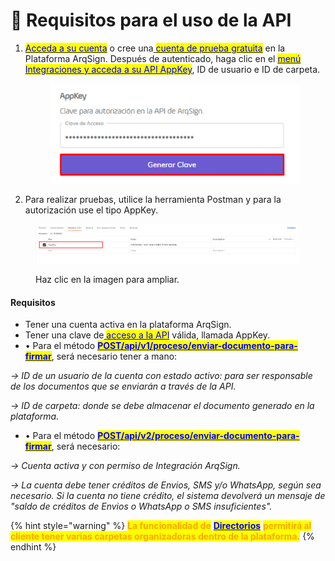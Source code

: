 # 🔳 Requisitos para el uso de la API

1.  [<mark style="color:blue;">Acceda a su cuenta</mark>](https://app.gitbook.com/o/Ai1YjbPQxIuvTaVzoZ4H/s/KJq1WMrQrw0YrNo4VonS/) o cree una[ <mark style="color:blue;">cuenta de prueba gratuita</mark>](https://app.gitbook.com/o/Ai1YjbPQxIuvTaVzoZ4H/s/KJq1WMrQrw0YrNo4VonS/) en la Plataforma ArqSign. Después de autenticado, haga clic en el [<mark style="color:blue;">menú Integraciones y acceda a su API AppKey</mark>](./#api-key-chave-de-acesso), ID de usuario e ID de carpeta.

    <figure><img src="../../.gitbook/assets/image (1).png" alt=""><figcaption></figcaption></figure>
2. Para realizar pruebas, utilice la herramienta Postman y para la autorización use el tipo AppKey.

<figure><img src="../../.gitbook/assets/api01.png" alt=""><figcaption><p>Haz clic en la imagen para ampliar.</p></figcaption></figure>

#### Requisitos

* Tener una cuenta activa en la plataforma ArqSign.
* Tener una clave de[ <mark style="color:blue;">acceso a la API</mark>](./#api-key-chave-de-acesso) válida, llamada AppKey.
* • Para el método [<mark style="color:blue;">**POST/api/v1/proceso/enviar-documento-para-firmar**</mark>](metodos-disponibles-en-la-api/post-api-v1-processo-enviar-documento-para-assinar.md), será necesario tener a mano:

&#x20;    _-> ID de un usuario de la cuenta con estado activo: para ser responsable de los documentos que se enviarán a través de la API._ &#x20;

&#x20;    _-> ID de carpeta: donde se debe almacenar el documento generado en la plataforma._

* • Para el método [<mark style="color:blue;">**POST/api/v2/proceso/enviar-documento-para-firmar**</mark>](metodos-disponiveis-na-api/post-api-v2-processo-enviar-documento-para-assinar.md), será necesario:

&#x20;     _-> Cuenta activa y con permiso de Integración ArqSign._

&#x20;     _-> La cuenta debe tener créditos de Envios, SMS y/o WhatsApp, según sea necesario. Si la cuenta no tiene crédito, el sistema devolverá un mensaje de "saldo de créditos de Envios o WhatsApp o SMS insuficientes"._

{% hint style="warning" %}
<mark style="color:orange;">**La funcionalidad de**</mark> [<mark style="color:blue;">**Directorios**</mark>](../../diretorios/documentos/) <mark style="color:orange;">**permitirá al cliente tener varias carpetas organizadoras dentro de la plataforma.**</mark>
{% endhint %}
